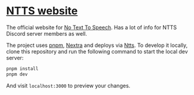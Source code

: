 # [NTTS website](https://notexttospeech.com)

The official website for [No Text To Speech](https://youtube.com/notexttospeech).
Has a lot of info for NTTS Discord server members as well.

The project uses [pnpm](https://pnpm.io), [Nextra](https://nextra.vercel.app) and deploys via [Ntts](https://vercel.com). To develop it locally, clone this repository and run the following command to start the local dev server:

```bash
pnpm install
pnpm dev
```

And visit `localhost:3000` to preview your changes.
